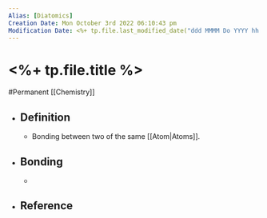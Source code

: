 ```yaml
---
Alias: [Diatomics]
Creation Date: Mon October 3rd 2022 06:10:43 pm 
Modification Date: <%+ tp.file.last_modified_date("ddd MMMM Do YYYY hh:mm:ss a") %>
---
```

# <%+ tp.file.title %>
#Permanent [[Chemistry]]

- ## Definition
	- Bonding between two of the same [[Atom|Atoms]].
- ## Bonding
	- 
- ## Reference